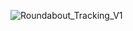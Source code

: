 ![Roundabout_Tracking_V1](https://user-images.githubusercontent.com/22634623/139115672-7b6b17bc-e436-4155-b520-46a40f00992a.gif)
